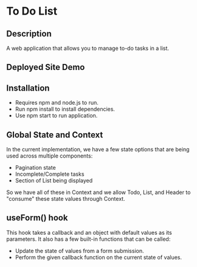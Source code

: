 # To Do List

## Description
A web application that allows you to manage to-do tasks in a list.

## Deployed Site Demo


## Installation
* Requires npm and node.js to run.
* Run npm install to install dependencies.
* Use npm start to run application.

## Global State and Context
In the current implementation, we have a few state options that are being used across multiple components:
* Pagination state
* Incomplete/Complete tasks
* Section of List being displayed

So we have all of these in Context and we allow Todo, List, and Header to "consume" these state values through Context.

## useForm() hook
This hook takes a callback and an object with default values as its parameters.
It also has a few built-in functions that can be called:
* Update the state of values from a form submission.
* Perform the given callback function on the current state of values.
